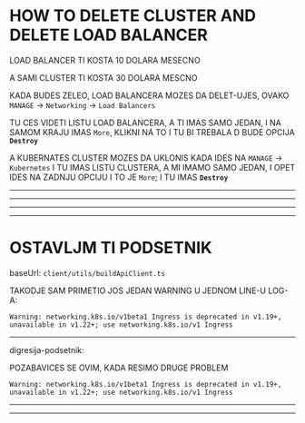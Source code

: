 # HOW TO DELETE CLUSTER AND DELETE LOAD BALANCER

LOAD BALANCER TI KOSTA 10 DOLARA MESECNO

A SAMI CLUSTER TI KOSTA 30 DOLARA MESCNO

KADA BUDES ZELEO, LOAD BALANCERA MOZES DA DELET-UJES, OVAKO `MANAGE` -> `Networking` -> `Load Balancers`

TU CES VIDETI LISTU LOAD BALANCERA, A TI IMAS SAMO JEDAN, I NA SAMOM KRAJU IMAS `More`, KLIKNI NA TO I TU BI TREBALA D BUDE OPCIJA **`Destroy`**

A KUBERNATES CLUSTER MOZES DA UKLONIS KADA IDES NA `MANAGE` -> `Kubernetes` I TU IMAS LISTU CLUSTERA, A MI IMAMO SAMO JEDAN, I OPET IDES NA ZADNJU OPCIJU I TO JE `More`; I TU IMAS **`Destroy`**

***
***
***
***

# OSTAVLJM TI PODSETNIK

baseUrl:
`client/utils/buildApiClient.ts`

TAKODJE SAM PRIMETIO JOS JEDAN WARNING U JEDNOM LINE-U LOG-A:

`Warning: networking.k8s.io/v1beta1 Ingress is deprecated in v1.19+, unavailable in v1.22+; use networking.k8s.io/v1 Ingress`

***

digresija-podsetnik:

POZABAVICES SE OVIM, KADA RESIMO DRUGE PROBLEM

`Warning: networking.k8s.io/v1beta1 Ingress is deprecated in v1.19+, unavailable in v1.22+; use networking.k8s.io/v1 Ingress`

***
***

